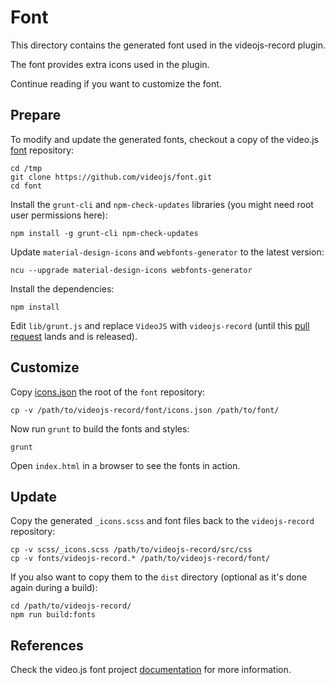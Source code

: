Font
====

This directory contains the generated font used in the videojs-record plugin.

The font provides extra icons used in the plugin.

Continue reading if you want to customize the font.

Prepare
-------

To modify and update the generated fonts, checkout a copy of the video.js
[font](https://github.com/videojs/font) repository:

```
cd /tmp
git clone https://github.com/videojs/font.git
cd font
```

Install the `grunt-cli` and `npm-check-updates` libraries (you might need root user
permissions here):

```
npm install -g grunt-cli npm-check-updates
```

Update `material-design-icons` and `webfonts-generator` to the latest version:

```
ncu --upgrade material-design-icons webfonts-generator
```

Install the dependencies:

```
npm install
```

Edit `lib/grunt.js` and replace `VideoJS` with `videojs-record` (until this
[pull request](https://github.com/videojs/font/pull/25) lands and is released).

Customize
---------

Copy [icons.json](icons.json) the root of the `font` repository:

```
cp -v /path/to/videojs-record/font/icons.json /path/to/font/
```

Now run `grunt` to build the fonts and styles:

```
grunt
```

Open `index.html` in a browser to see the fonts in action.

Update
------

Copy the generated `_icons.scss` and font files back to the `videojs-record`
repository:

```
cp -v scss/_icons.scss /path/to/videojs-record/src/css
cp -v fonts/videojs-record.* /path/to/videojs-record/font/
```

If you also want to copy them to the `dist` directory (optional as it's done
again during a build):

```
cd /path/to/videojs-record/
npm run build:fonts
```

References
----------

Check the video.js font project [documentation](https://github.com/videojs/font/blob/master/README.md)
for more information.
